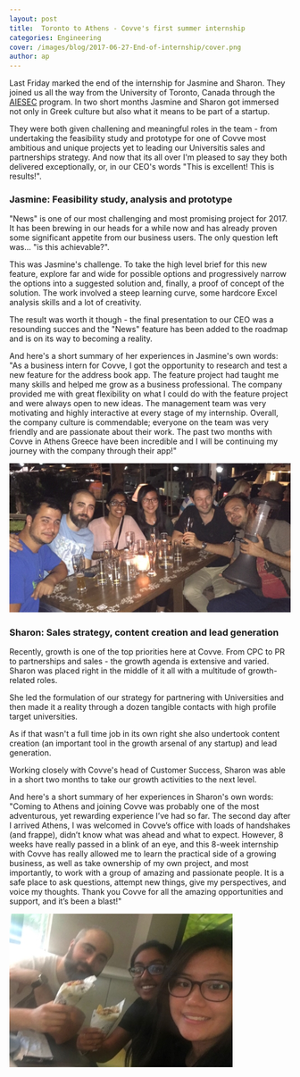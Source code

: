 ```yaml
---
layout: post
title:  Toronto to Athens - Covve's first summer internship
categories: Engineering
cover: /images/blog/2017-06-27-End-of-internship/cover.png
author: ap
---
```

Last Friday marked the end of the internship for Jasmine and Sharon. They joined us all the way from the University of Toronto, Canada through the [AIESEC][AIESEC] program. In two short months Jasmine and Sharon got immersed not only in Greek culture but also what it means to be part of a startup.

They were both given challening and meaningful roles in the team - from undertaking the feasibility study and prototype for one of Covve most ambitious and unique projects yet to leading our Universitis sales and partnerships strategy. And now that its all over I'm pleased to say they both delivered exceptionally, or, in our CEO's words "This is excellent! This is results!".
<!--more-->

### Jasmine: Feasibility study, analysis and prototype

"News" is one of our most challenging and most promising project for 2017. It has been brewing in our heads for a while now and has already proven some significant appetite from our business users. The only question left was... "is this achievable?".

This was Jasmine's challenge. To take the high level brief for this new feature, explore far and wide for possible options and progressively narrow the options into a suggested solution and, finally, a proof of concept of the solution. The work involved a steep learning curve, some hardcore Excel analysis skills and a lot of creativity.

The result was worth it though - the final presentation to our CEO was a resounding succes and the "News" feature has been added to the roadmap and is on its way to becoming a reality.

And here's a short summary of her experiences in Jasmine's own words:
"As a business intern for Covve, I got the opportunity to research and test a new feature for the address book app. The feature project had taught me many skills and helped me grow as a business professional.  The company provided me with great flexibility on what I could do with the feature project and were always open to new ideas. The management team was very motivating and highly interactive at every stage of my internship. Overall, the company culture is commendable; everyone on the team was very friendly and are passionate about their work. The past two months with Covve in Athens Greece have been incredible and I will be continuing my journey with the company through their app!"

![Farewelldrinks](/images/blog/2017-06-27-End-of-internship/farewell1.jpg)

### Sharon: Sales strategy, content creation and lead generation

Recently, growth is one of the top priorities here at Covve. From CPC to PR to partnerships and sales - the growth agenda is extensive and varied. Sharon was placed right in the middle of it all with a multitude of growth-related roles.

She led the formulation of our strategy for partnering with Universities and then made it a reality through a dozen tangible contacts with high profile target universities.

As if that wasn't a full time job in its own right she also undertook content creation (an important tool in the growth arsenal of any startup) and lead generation.

Working closely with Covve's head of Customer Success, Sharon was able in a short two months to take our growth activities to the next level.

And here's a short summary of her experiences in Sharon's own words:
"Coming to Athens and joining Covve was probably one of the most adventurous, yet rewarding experience I’ve had so far. The second day after I arrived Athens, I was welcomed in Covve’s office with loads of handshakes (and frappe), didn’t know what was ahead and what to expect. However, 8 weeks have really passed in a blink of an eye, and this 8-week internship with Covve has really allowed me to learn the practical side of a growing business, as well as take ownership of my own project, and most importantly, to work with a group of amazing and passionate people. It is a safe place to ask questions, attempt new things, give my perspectives, and voice my thoughts. Thank you Covve for all the amazing opportunities and support, and it’s been a blast!"

![finalsouvlaki](/images/blog/2017-06-27-End-of-internship/finalsouvlaki1.jpg)

[AIESEC]: http://aiesec.org